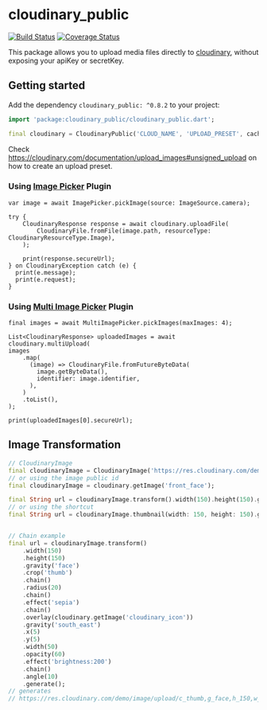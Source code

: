# cloudinary_public

[![Build Status](https://travis-ci.org/djade007/cloudinary_public.svg?branch=master)](https://travis-ci.org/djade007/cloudinary_public) [![Coverage Status](https://coveralls.io/repos/github/djade007/cloudinary_public/badge.svg?branch=master)](https://coveralls.io/github/djade007/cloudinary_public?branch=master)

This package allows you to upload media files directly
to [cloudinary](https://cloudinary.com/documentation/upload_images#unsigned_upload), without exposing your apiKey or
secretKey.

## Getting started

Add the dependency `cloudinary_public: ^0.8.2` to your project:

```dart
import 'package:cloudinary_public/cloudinary_public.dart';

final cloudinary = CloudinaryPublic('CLOUD_NAME', 'UPLOAD_PRESET', cache: false);
```

Check https://cloudinary.com/documentation/upload_images#unsigned_upload on how to create an upload preset.

### Using [Image Picker](https://pub.dev/packages/image_picker) Plugin

```
var image = await ImagePicker.pickImage(source: ImageSource.camera);

try {
    CloudinaryResponse response = await cloudinary.uploadFile(
        CloudinaryFile.fromFile(image.path, resourceType: CloudinaryResourceType.Image),
    );
    
    print(response.secureUrl);
} on CloudinaryException catch (e) {
  print(e.message);
  print(e.request);
}
```

### Using [Multi Image Picker](https://pub.dev/packages/multi_image_picker) Plugin

```
final images = await MultiImagePicker.pickImages(maxImages: 4);

List<CloudinaryResponse> uploadedImages = await cloudinary.multiUpload(
images
    .map(
      (image) => CloudinaryFile.fromFutureByteData(
        image.getByteData(),
        identifier: image.identifier,
      ),
    )
    .toList(),
);

print(uploadedImages[0].secureUrl);
```

## Image Transformation

```dart
// CloudinaryImage
final cloudinaryImage = CloudinaryImage('https://res.cloudinary.com/demo/image/upload/front_face.png');
// or using the image public id
final cloudinaryImage = cloudinary.getImage('front_face');

final String url = cloudinaryImage.transform().width(150).height(150).gravity('face').crop('thumb').generate();
// or using the shortcut
final String url = cloudinaryImage.thumbnail(width: 150, height: 150).generate();


// Chain example
final url = cloudinaryImage.transform()
    .width(150)
    .height(150)
    .gravity('face')
    .crop('thumb')
    .chain()
    .radius(20)
    .chain()
    .effect('sepia')
    .chain()
    .overlay(cloudinary.getImage('cloudinary_icon'))
    .gravity('south_east')
    .x(5)
    .y(5)
    .width(50)
    .opacity(60)
    .effect('brightness:200')
    .chain()
    .angle(10)
    .generate();
// generates
// https://res.cloudinary.com/demo/image/upload/c_thumb,g_face,h_150,w_150/r_20/e_sepia/e_brightness:200,g_south_east,l_cloudinary_icon,o_60,w_50,x_5,y_5/a_10/front_face.png
```
